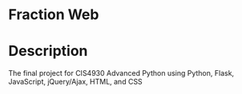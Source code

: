 # Fraction Web

# Description
The final project for CIS4930 Advanced Python using Python, Flask, JavaScript, jQuery/Ajax, HTML, and CSS
